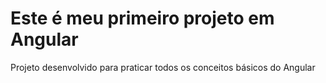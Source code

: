 # Este é meu primeiro projeto em Angular
Projeto desenvolvido para praticar todos os conceitos básicos do Angular
